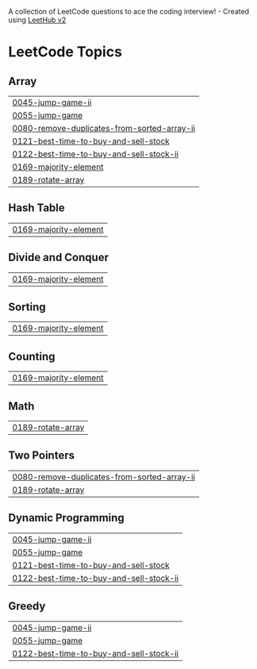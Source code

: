 A collection of LeetCode questions to ace the coding interview! - Created using [LeetHub v2](https://github.com/arunbhardwaj/LeetHub-2.0)
<!---LeetCode Topics Start-->
# LeetCode Topics
## Array
|  |
| ------- |
| [0045-jump-game-ii](https://github.com/beugo/leetcode/tree/master/0045-jump-game-ii) |
| [0055-jump-game](https://github.com/beugo/leetcode/tree/master/0055-jump-game) |
| [0080-remove-duplicates-from-sorted-array-ii](https://github.com/beugo/leetcode/tree/master/0080-remove-duplicates-from-sorted-array-ii) |
| [0121-best-time-to-buy-and-sell-stock](https://github.com/beugo/leetcode/tree/master/0121-best-time-to-buy-and-sell-stock) |
| [0122-best-time-to-buy-and-sell-stock-ii](https://github.com/beugo/leetcode/tree/master/0122-best-time-to-buy-and-sell-stock-ii) |
| [0169-majority-element](https://github.com/beugo/leetcode/tree/master/0169-majority-element) |
| [0189-rotate-array](https://github.com/beugo/leetcode/tree/master/0189-rotate-array) |
## Hash Table
|  |
| ------- |
| [0169-majority-element](https://github.com/beugo/leetcode/tree/master/0169-majority-element) |
## Divide and Conquer
|  |
| ------- |
| [0169-majority-element](https://github.com/beugo/leetcode/tree/master/0169-majority-element) |
## Sorting
|  |
| ------- |
| [0169-majority-element](https://github.com/beugo/leetcode/tree/master/0169-majority-element) |
## Counting
|  |
| ------- |
| [0169-majority-element](https://github.com/beugo/leetcode/tree/master/0169-majority-element) |
## Math
|  |
| ------- |
| [0189-rotate-array](https://github.com/beugo/leetcode/tree/master/0189-rotate-array) |
## Two Pointers
|  |
| ------- |
| [0080-remove-duplicates-from-sorted-array-ii](https://github.com/beugo/leetcode/tree/master/0080-remove-duplicates-from-sorted-array-ii) |
| [0189-rotate-array](https://github.com/beugo/leetcode/tree/master/0189-rotate-array) |
## Dynamic Programming
|  |
| ------- |
| [0045-jump-game-ii](https://github.com/beugo/leetcode/tree/master/0045-jump-game-ii) |
| [0055-jump-game](https://github.com/beugo/leetcode/tree/master/0055-jump-game) |
| [0121-best-time-to-buy-and-sell-stock](https://github.com/beugo/leetcode/tree/master/0121-best-time-to-buy-and-sell-stock) |
| [0122-best-time-to-buy-and-sell-stock-ii](https://github.com/beugo/leetcode/tree/master/0122-best-time-to-buy-and-sell-stock-ii) |
## Greedy
|  |
| ------- |
| [0045-jump-game-ii](https://github.com/beugo/leetcode/tree/master/0045-jump-game-ii) |
| [0055-jump-game](https://github.com/beugo/leetcode/tree/master/0055-jump-game) |
| [0122-best-time-to-buy-and-sell-stock-ii](https://github.com/beugo/leetcode/tree/master/0122-best-time-to-buy-and-sell-stock-ii) |
<!---LeetCode Topics End-->